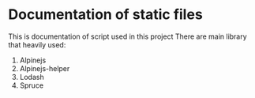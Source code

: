 # Documentation of static files

This is documentation of script used in this project
There are main library that heavily used:
1. Alpinejs
2. Alpinejs-helper
3. Lodash
4. Spruce
